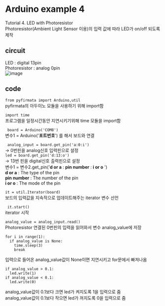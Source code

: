 # Arduino example 4
Tutorial 4. LED with Photoresistor \
Photoresistor(Ambient Light Sensor 이용)의 입력 값에 따라 LED가 on/off 되도록 제작

## circuit
LED : digital 13pin \
Photoresistor : analog 0pin\
![image](https://user-images.githubusercontent.com/79436159/108827131-906fe400-7608-11eb-8f8c-900b45b5d1dd.png)

## code
``` from pyfirmata import Arduino,util ```\
pyfirmata의 아두이노 모듈을 사용하기 위해 import함 

``` import time ```\
프로그램을 일정시간동안 지연시키기위해 time 모듈을 import함

``` board = Arduino('COM8')``` \
변수1 = Arduino('**포트번호**') 를 해서 보드와 연결 

``` analog_input = board.get_pin('a:0:i')``` \
  -> 0번핀을 analog신호 입력핀으로 설정\
  ```led = board.get_pin('d:13:o') ```\
  -> 13번 핀을 digital신호 출력핀으로 설정\
변수1 = 변수2.get_pin('**d or a** : **pin number** : **i or o** ') \
**d or a** : The type of the pin \
**pin number** : The number of the pin\
**i or o** : The mode of the pin 
 
 ``` it = util.Iterator(board) ```\
보드의 입력값을 지속적으로 업데이트해주는 iterator 변수 선언

 ``` it.start()``` \
iterator 시작

``` analog_value = analog_input.read() ```\
Photoresistor 연결된 0번핀의 입력을 읽어와서 변수 analog_value에 저장

```\
for i in range(1):
  if analog_value is None: 
    time.sleep(3)
    break  
``` 
입력으로 들어온 analog_value값이 None이면 지연시키고 for문에서 빠져나옴

```
if analog_value > 0.1:
  led.write(1)
if analog_value < 0.1:
  led.write(0) 
```
analog_value값이 0.1보다 크면 led가 켜지도록 1을 입력으로 줌\
analog_value값이 0.1보다 작으면 led가 꺼지도록 0을 입력으로 줌

